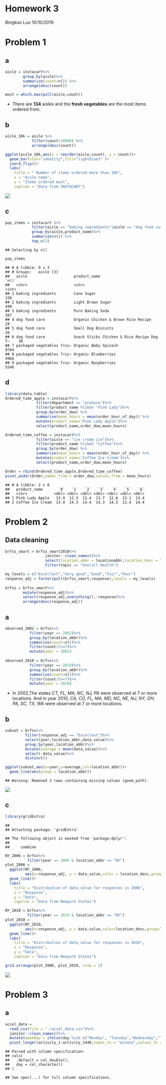 Homework 3
================
Bingkun Luo
10/10/2019

# Problem 1

## a

``` r
aisle = instacart%>%
        group_by(aisle)%>%
        summarize(count=n()) %>%
        arrange(desc(count))

most = which.max(pull(aisle,count))
```

  - There are **134** aisles and the **fresh vegetables** are the most
    items ordered from.

## b

``` r
aisle_10k = aisle %>%
            filter(count>10000) %>%
            arrange(desc(count))

ggplot(aisle_10k,aes(x = reorder(aisle,count), y = count))+
  geom_bar(stat="identity",fill="lightblue3" )+ 
  coord_flip()+
  labs(
    title = " Number of items ordered more than 10k",
    x = "Aisle name",
    y = "Items ordered most",
    caption = "Data from INSTACART")
```

![](p8105_hw3_bl2789_files/figure-gfm/unnamed-chunk-2-1.png)<!-- -->

## c

``` r
pop_items = instacart %>% 
            filter(aisle == "baking ingredients"|aisle == "dog food care"|aisle ==                  "packaged vegetables fruits")%>%
            group_by(aisle,product_name)%>%
            summarize(n()) %>%
            top_n(3)
```

    ## Selecting by n()

``` r
pop_items
```

    ## # A tibble: 9 x 3
    ## # Groups:   aisle [3]
    ##   aisle                     product_name                              `n()`
    ##   <chr>                     <chr>                                     <int>
    ## 1 baking ingredients        Cane Sugar                                  336
    ## 2 baking ingredients        Light Brown Sugar                           499
    ## 3 baking ingredients        Pure Baking Soda                            387
    ## 4 dog food care             Organix Chicken & Brown Rice Recipe          28
    ## 5 dog food care             Small Dog Biscuits                           26
    ## 6 dog food care             Snack Sticks Chicken & Rice Recipe Dog T~    30
    ## 7 packaged vegetables frui~ Organic Baby Spinach                       9784
    ## 8 packaged vegetables frui~ Organic Blueberries                        4966
    ## 9 packaged vegetables frui~ Organic Raspberries                        5546

## d

``` r
library(data.table)
Ordered_time_apple = instacart%>%
              filter(department == "produce")%>%
              filter(product_name %like% "Pink Lady")%>%
              group_by(order_dow) %>% 
              summarise(mean_hours = mean(order_hour_of_day)) %>% 
              mutate(product_name='Pink Lady Apple')%>%
              select(product_name,order_dow,mean_hours) 

Ordered_time_coffee = instacart%>%
              filter(aisle == "ice cream ice")%>%
              filter(product_name %like% "Coffee")%>%
              group_by(order_dow) %>% 
              summarise(mean_hours = mean(order_hour_of_day)) %>% 
              mutate(product_name='Coffee Ice Cream')%>%
              select(product_name,order_dow,mean_hours)

Order = rbind(Ordered_time_apple,Ordered_time_coffee)
pivot_wider(Order,names_from = order_dow,values_from = mean_hours)
```

    ## # A tibble: 2 x 8
    ##   product_name       `0`   `1`   `2`   `3`   `4`   `5`   `6`
    ##   <chr>            <dbl> <dbl> <dbl> <dbl> <dbl> <dbl> <dbl>
    ## 1 Pink Lady Apple   13.9  12.3  12.4  13.7  12.6  13.1  13.4
    ## 2 Coffee Ice Cream  13.4  14.3  14.4  14.3  14.5  13.4  14.4

# Problem 2

## Data cleaning

``` r
brfss_smart = brfss_smart2010%>%
                  janitor::clean_names()%>%
                  select(location_abbr = locationabbr,location_desc = locationdesc,   resp_id = respid,everything())%>%
                  filter(topic == "Overall Health")

my_levels = c("Excellent","Very good","Good","Fair","Poor")
response_adj = factor(pull(brfss_smart,response),levels = my_levels)
                  
brfss = brfss_smart%>%
        mutate(response_adj)%>%
        select(response_adj,everything(),-response)%>%
        arrange(desc(response_adj))
```

## a

``` r
observed_2002 = brfss%>%
           filter(year == 2002)%>%
           group_by(location_abbr)%>%
           summarize(count=n())%>%
           filter(count/5>=7)%>%
           mutate(year = 2002)
  
observed_2010 = brfss%>%
           filter(year == 2010)%>%
           group_by(location_abbr)%>%
           summarize(count=n())%>%
           filter(count/5>=7)%>%
           mutate(year = 2010)
```

  - In 2002,The states *CT, FL, MA, NC, NJ, PA* were observed at 7 or
    more locations. And in year 2010, *CA, CO, FL, MA, MD, NC, NE, NJ,
    NY, OH, PA, SC, TX, WA* were observed at 7 or more locations.

## b

``` r
subset = brfss%>%
         filter(response_adj == "Excellent")%>%
         select(year,location_abbr,data_value)%>%
         group_by(year,location_abbr)%>%
         mutate(average = mean(data_value))%>%
         select(-data_value)%>%
         distinct() 

ggplot(subset,aes(x=year,y=average,col=location_abbr))+ 
  geom_line(aes(group = location_abbr))
```

    ## Warning: Removed 3 rows containing missing values (geom_path).

![](p8105_hw3_bl2789_files/figure-gfm/unnamed-chunk-7-1.png)<!-- -->

## c

``` r
library(gridExtra)
```

    ## 
    ## Attaching package: 'gridExtra'

    ## The following object is masked from 'package:dplyr':
    ## 
    ##     combine

``` r
NY_2006 = brfss%>%
          filter(year == 2006 & location_abbr == "NY")
plot_2006 = 
  ggplot(NY_2006,
         aes(x=response_adj, y = data_value,color = location_desc,group=location_desc))+
  geom_line()+
  labs(
    title = "Distribution of data_value for responses in 2006",
    x = "Response",
    y = "Data",
    caption = "Data from Newyork States")

NY_2010 = brfss%>%
          filter(year == 2010 & location_abbr == "NY")
plot_2010 = 
  ggplot(NY_2010,
         aes(x=response_adj, y = data_value,color=location_desc,group=location_desc))+
  geom_line()+
  labs(
    title = "Distribution of data_value for responses in 2010",
    x = "Response",
    y = "Data",
    caption = "Data from Newyork States")

grid.arrange(plot_2006, plot_2010, nrow = 2)
```

![](p8105_hw3_bl2789_files/figure-gfm/unnamed-chunk-8-1.png)<!-- -->

# Problem 3

## a

``` r
accel_data = 
  read_csv(file = "./accel_data.csv")%>%
  janitor::clean_names()%>%
  mutate(weekday = ifelse(day %in% c("Monday", "Tuesday","Wednesday","Thursday","Friday"),1,0))%>%
  pivot_longer(activity_1:activity_1440,names_to = "minute",values_to = "activity_counts")
```

    ## Parsed with column specification:
    ## cols(
    ##   .default = col_double(),
    ##   day = col_character()
    ## )

    ## See spec(...) for full column specifications.
